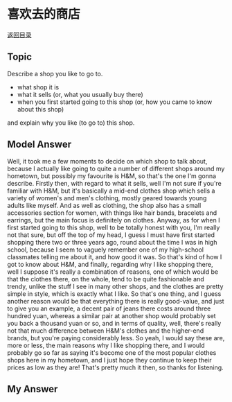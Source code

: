 # 喜欢去的商店
[返回目录](README.md)
## Topic
Describe a shop you like to go to.

- what shop it is
- what it sells (or, what you usually buy there)
- when you first started going to this shop (or, how you came to know about this shop) 

and explain why you like (to go to) this shop.

## Model Answer
Well, it took me a few moments to decide on which shop to talk about, because I actually like going to quite a number of different shops around my hometown, but possibly my favourite is H&M, so that's the one I'm gonna describe.
Firstly then, with regard to what it sells, well I'm not sure if you're familiar with H&M, but it's basically a mid-end clothes shop which sells a variety of women's and men's clothing, mostly geared towards young adults like myself. And as well as clothing, the shop also has a small accessories section for women, with things like hair bands, bracelets and earrings, but the main focus is definitely on clothes.
Anyway, as for when I first started going to this shop, well to be totally honest with you, I'm really not that sure, but off the top of my head, I guess I must have first started shopping there two or three years ago, round about the time I was in high school, because I seem to vaguely remember one of my high-school classmates telling me about it, and how good it was.
So that's kind of how I got to know about H&M, and finally, regarding why I like shopping there, well I suppose it's really a combination of reasons, one of which would be that the clothes there, on the whole, tend to be quite fashionable and trendy, unlike the stuff I see in many other shops, and the clothes are pretty simple in style, which is exactly what I like. So that's one thing, and I guess another reason would be that everything there is really good-value, and just to give you an example, a decent pair of jeans there costs around three hundred yuan, whereas a similar pair at another shop would probably set you back a thousand yuan or so, and in terms of quality, well, there's really not that much difference between H&M's clothes and the higher-end brands, but you're paying considerably less.
So yeah, I would say these are, more or less, the main reasons why I like shopping there, and I would probably go so far as saying it's become one of the most popular clothes shops here in my hometown, and I just hope they continue to keep their prices as low as they are!
That's pretty much it then, so thanks for listening.
## My Answer

